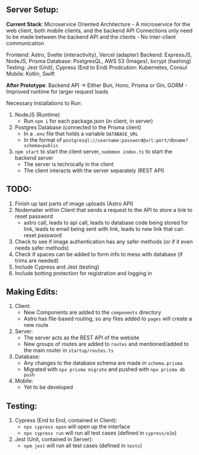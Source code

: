 ## Server Setup:

**Current Stack**:
Microservice Oriented Architecture
    - A microservice for the web client, both mobile clients, and the backend API
Connections only need to be made between the backend API and the clients 
    - No inter-client communication

Frontend: Astro, Svelte (interactivity), Vercel (adapter)
Backend: ExpressJS, NodeJS, Prisma
Database: PostgresQL, AWS S3 (Images), bcrypt (hashing)
Testing: Jest (Unit), Cypress (End to End)
Prodcution: Kubernetes, Consul
Mobile: Kotlin, Swift

**After Prototype**:
Backend API -> Either Bun, Hono, Prisma or Gin, GORM 
    - Improved runtime for larger request loads

Necessary Installations to Run:
1. NodeJS (Runtime)
    - Run `npm i` for each package.json (in client, in server)
2. Postgres Database (connected to the Prisma client)
    - In a `.env` file that holds a variable `DATABASE_URL`
    - In the format of `postgresql://username:password@url:port/dbname?schema=public`
3. `npm start` to start the client server, `nodemon index.ts` to start the backend server
    - The server is technically in the client
    - The client interacts with the server separately (REST API)

## TODO:
1. Finish up last parts of image uploads (Astro API)
2. Nodemailer within Client that sends a request to the API to store a link to reset password
    - astro call, leads to api call, leads to database code being stored for link, leads to email being sent with link, leads to new link that can reset password
5. Check to see if image authentication has any safer methods (or if it even needs safer methods)
6. Check if spaces can be added to form info to mess with database (if trims are needed)
7. Include Cypress and Jest (testing)
8. Include botting protection for registration and logging in

## Making Edits:
1. Client:
    - New Components are added to the `components` directory
    - Astro has file-based routing, so any files added to `pages` will create a new route
2. Server:
    - The server acts as the REST API of the website
    - New groups of routes are added to `routes` and mentioned/added to the main router in `startup/routes.ts`
3. Database:
    - Any changes to the database schema are made in `schema.prisma`
    - Migrated with `npx prisma migrate` and pushed with `npx prisma db push`
4. Mobile:
    - Yet to be developed

## Testing:
1. Cypress (End to End, contained in Client):
    - `npx cypress open` will open up the interface
    - `npx cypress run` will run all test cases (defined in `cypress/e2e`)
2. Jest (Unit, contained in Server):
    - `npm jest` will run all test cases (defined in `tests`)